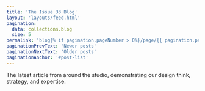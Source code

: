 ```yaml
---
title: 'The Issue 33 Blog'
layout: 'layouts/feed.html'
pagination:
  data: collections.blog
  size: 5
permalink: 'blog{% if pagination.pageNumber > 0%}/page/{{ pagination.pageNumber }}{% endif %}/index.html'
paginationPrevText: 'Newer posts'
paginationNextText: 'Older posts'
paginationAnchor: '#post-list'
---
```


The latest article from around the studio, demonstrating our design think, strategy, and expertise.
